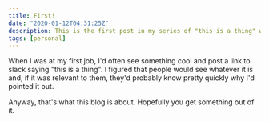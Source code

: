```yaml
---
title: First!
date: "2020-01-12T04:31:25Z"
description: This is the first post in my series of "this is a thing" where I talk about cool stuff I've found
tags: [personal]
---
```


When I was at my first job, I'd often see something cool and post a link to slack saying "this is a thing". I figured that people would see whatever it is and, if it was relevant to them, they'd probably know pretty quickly why I'd pointed it out.

Anyway, that's what this blog is about. Hopefully you get something out of it.
